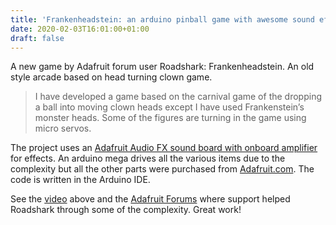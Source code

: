 ```yaml
---
title: 'Frankenheadstein: an arduino pinball game with awesome sound effects'
date: 2020-02-03T16:01:00+01:00
draft: false
---
```


A new game by Adafruit forum user Roadshark: Frankenheadstein. An old style arcade based on head turning clown game.

> I have developed a game based on the carnival game of the dropping a ball into moving clown heads except I have used Frankenstein’s monster heads. Some of the figures are turning in the game using micro servos.

The project uses an [Adafruit Audio FX sound board with onboard amplifier](https://www.adafruit.com/product/2217) for effects. An arduino mega drives all the various items due to the complexity but all the other parts were purchased from [Adafruit.com](https://www.adafruit.com/). The code is written in the Arduino IDE.

See the [video](https://youtu.be/mqX16Zg6FZ8) above and the [Adafruit Forums](https://forums.adafruit.com/viewtopic.php?f=25&t=157667&start=75) where support helped Roadshark through some of the complexity. Great work!